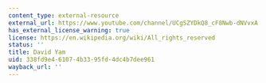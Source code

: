 ```yaml
---
content_type: external-resource
external_url: https://www.youtube.com/channel/UCgSZYDkQ8_cF8Nwb-dNVvxA
has_external_license_warning: true
license: https://en.wikipedia.org/wiki/All_rights_reserved
status: ''
title: David Yam
uid: 338fd9e4-6107-4b33-95fd-4dc4b7dee961
wayback_url: ''
---
```

